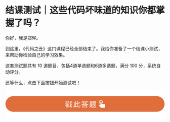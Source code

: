# 结课测试｜这些代码坏味道的知识你都掌握了吗？
你好，我是郑晔。

到这里，《代码之丑》这门课程已经全部结束了。我给你准备了一个结课小测试，来帮助你检验自己的学习效果。

这套测试题共有 10 道题目，包括4道单选题和6道多选题，满分 100 分，系统自动评分。

还等什么，点击下面按钮开始测试吧！

[![](images/340871/28d1be62669b4f3cc01c36466bf811a4.png)](http://time.geekbang.org/quiz/intro?act_id=365&exam_id=1023)